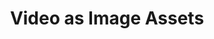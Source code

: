 ---
title: "Video as Image Assets"
description: "WebKit in Safari supports loading H.264 encoded MP4 video with an HTML tag or as a CSS background."
category: image
keywords: mp4
last_test_date: "2021-05-13"
test_url: "/tests/video-as-img.html"
test_results_url: "https://app.emailonacid.com/app/acidtest/zvrwvdXQmUlQraqSQK6MRTbapeBTBX0VBWZ0h2KMVCwk6/list"
stats: {
    apple-mail: {
        macos: {
            "11":"y",
            "14":"y"
        },
        ios: {
            "11":"y",
            "14.5":"y"
        }
    },
    gmail: {
        desktop-webmail: {
            "2021-05":"n"
        },
        ios: {
            "2021-05":"n"
        },
        android: {
            "2021-05":"n"
        },
        mobile-webmail: {
            "2021-05":"n"
        }
    },
    orange: {
        desktop-webmail: {
            "2021-05":"y #1"
        },
        ios: {
            "2021-05":"y"
        },
        android: {
            "2021-05":"n"
        }
    },
    outlook: {
        windows: {
            "2003":"n #2",
            "2007":"n",
            "2010":"n",
            "2013":"n",
            "2016":"n",
            "2019":"n"
        },
        windows-10-mail: {
            "2021-05":"n"
        },
        macos: {
            "2011":"n",
            "2016":"y"
        },
        outlook-com: {
            "2021-05":"y #1"
        },
        ios: {
            "2021-05":"y"
        },
        android: {
            "2021-05":"n"
        }
    },
    samsung-email: {
        android: {
            "6.0":"n"
        }
    },
    sfr: {
        desktop-webmail: {
            "2021-05":"y #1"
        },
        ios: {
            "2021-05":"y"
        },
        android: {
            "2021-05":"n"
        }
    },
    thunderbird: {
        macos: {
            "78.19":"n"
        }
    },
    aol: {
        desktop-webmail: {
            "2021-05":"y #1"
        },
        ios: {
            "2021-05":"y"
        },
        android: {
            "2021-05":"n"
        }
    },
    yahoo: {
        desktop-webmail: {
            "2021-05":"y #1"
        },
        ios: {
            "2021-05":"y"
        },
        android: {
            "2021-05":"n"
        }
    },
    protonmail: {
        desktop-webmail: {
            "2021-05":"y #1"
        },
        ios: {
            "2021-05":"y"
        },
        android: {
            "2021-05":"n"
        }
    },
    hey: {
        desktop-webmail: {
            "2021-05":"n"
        }
    },
    mail-ru: {
        desktop-webmail: {
            "2021-05":"n"
        }
    }
}
notes: "As of may 2021, using Video as Image Assets is only supported in WebKit and Safari."
notes_by_num: {
    "1": "Only supported in Safari.",
    "2": "A similar can be achieved using the [`dynsrc` attribute](https://docs.microsoft.com/en-us/previous-versions/windows/internet-explorer/ie-developer/platform-apis/ms533742(v=vs.85))."
}
links: {
    "New WebKit Features in Safari 11.1": "https://webkit.org/blog/8216/new-webkit-features-in-safari-11-1/",
    "Evolution of &lt;img&gt;: Gif without the GIF": "https://calendar.perfplanet.com/2017/animated-gif-without-the-gif/"
}
---